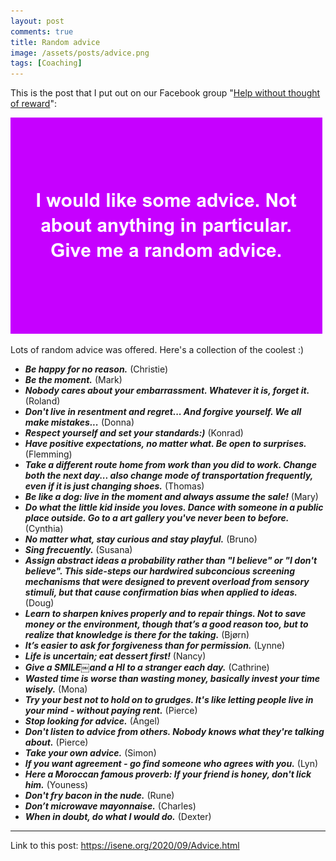 ```yaml
---
layout: post
comments: true
title: Random advice
image: /assets/posts/advice.png
tags: [Coaching]
---
```


This is the post that I put out on our Facebook group "[Help without thought of
reward](https://www.facebook.com/groups/300454157896878)":

![](/assets/posts/advice.png)

Lots of random advice was offered. Here's a collection of the coolest :)

* ***Be happy for no reason.*** (Christie)
* ***Be the moment.*** (Mark)
* ***Nobody cares about your embarrassment. Whatever it is, forget it.*** (Roland)
* ***Don't live in resentment and regret... And forgive yourself. We all make mistakes...*** (Donna)
* ***Respect yourself and set your standards:)*** (Konrad)
* ***Have positive expectations, no matter what. Be open to surprises.*** (Flemming)
* ***Take a different route home from work than you did to work. Change both the next day... also change mode of transportation frequently, even if it is just changing shoes.*** (Thomas)
* ***Be like a dog: live in the moment and always assume the sale!*** (Mary)
* ***Do what the little kid inside you loves. Dance with someone in a public place outside. Go to a art gallery you've never been to before.*** (Cynthia)
* ***No matter what, stay curious and stay playful.*** (Bruno)
* ***Sing frecuently.*** (Susana)
* ***Assign abstract ideas a probability rather than "I believe" or "I don't believe". This side-steps our hardwired subconcious screening mechanisms that were designed to prevent overload from sensory stimuli, but that cause confirmation bias when applied to ideas.*** (Doug)
* ***Learn to sharpen knives properly and to repair things. Not to save money or the environment, though that’s a good reason too, but to realize that knowledge is there for the taking.*** (Bjørn)
* ***It’s easier to ask for forgiveness than for permission.*** (Lynne)
* ***Life is uncertain; eat dessert first!*** (Nancy)
* ***Give a SMILE￼and a HI to a stranger each day.*** (Cathrine)
* ***Wasted time is worse than wasting money, basically invest your time wisely.*** (Mona)
* ***Try your best not to hold on to grudges. It's like letting people live in your mind - without paying rent.*** (Pierce)
* ***Stop looking for advice.*** (Ángel)
* ***Don't listen to advice from others. Nobody knows what they're talking about.*** (Pierce)
* ***Take your own advice.*** (Simon)
* ***If you want agreement - go find someone who agrees with you.*** (Lyn)
* ***Here a Moroccan famous proverb: If your friend is honey, don't lick him.*** (Youness)
* ***Don't fry bacon in the nude.*** (Rune)
* ***Don’t microwave mayonnaise.*** (Charles)
* ***When in doubt, do what I would do.*** (Dexter)

---
Link to this post: <https://isene.org/2020/09/Advice.html>
